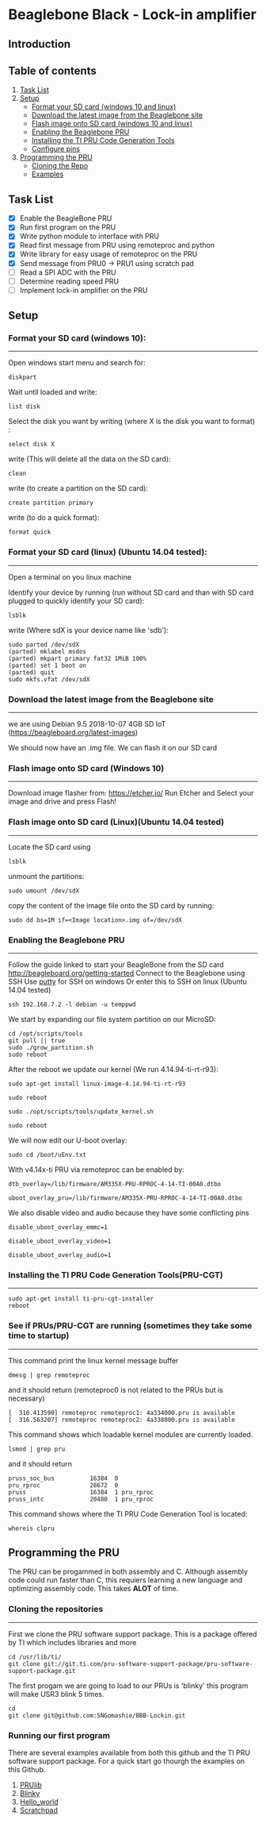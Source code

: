 # Beaglebone Black - Lock-in amplifier

## Introduction



## Table of contents

1. [ Task List ](#task-list)
2. [ Setup ](#setup)
   - [Format your SD card (windows 10 and linux)](#format)
   - [Download the latest image from the Beaglebone site](#latest)
   - [Flash image onto SD card (windows 10 and linux) ](#flash)
   - [Enabling the Beaglebone PRU](#en_pru)
   - [Installing the TI PRU Code Generation Tools](#ti-cgt)
   - [Configure pins](#conf_pins)
3. [Programming the PRU](#programming-the-pru)
   - [Cloning the Repo](#cloning-the-repositories)
   - [Examples](#running-our-first-program)



## Task List

- [x] Enable the BeagleBone PRU
- [x] Run first program on the PRU
- [x] Write python module to interface with PRU
- [x] Read first message from PRU using remoteproc and python
- [x] Write library for easy usage of remoteproc on the PRU
- [x] Send message from PRU0 -> PRU1 using scratch pad
- [ ] Read a SPI ADC with the PRU
- [ ] Determine reading speed PRU
- [ ] Implement lock-in amplifier on the PRU

## Setup
   <a name="F-w10"></a>
 ### Format your SD card (windows 10):
 ---
 Open windows start menu and search for:
 ```
 diskpart
 ```
 Wait until loaded and write:
 ```
 list disk
 ```

 Select the disk you want by writing (where X is the disk you want to format) :
 ```
 select disk X
 ```
 write (This will delete all the data on the SD card):
 ```
 clean
 ```

 write (to create a partition on the SD card):
 ```
 create partition primary
 ```
 write (to do a quick format):
 ```
 format quick
 ```

 ### Format your SD card (linux) (Ubuntu 14.04 tested):
 ---
 Open a terminal on you linux machine

 Identify your device by running (run without SD card and than with SD card plugged to quickly identify your SD card):
 ```
 lsblk
 ```

 write (Where sdX is your device name like 'sdb'):
 ```
 sudo parted /dev/sdX
 (parted) mklabel msdos
 (parted) mkpart primary fat32 1MiB 100%
 (parted) set 1 boot on
 (parted) quit
 sudo mkfs.vfat /dev/sdX
 ```
<a name="latest"></a>
### Download the latest image from the Beaglebone site
---
 we are using Debian 9.5 2018-10-07 4GB SD IoT (https://beagleboard.org/latest-images)

 We should now have an .img file. We can flash it on our SD card

 ### Flash image onto SD card (Windows 10)
 ---
 Download image flasher from: https://etcher.io/
 Run Etcher and Select your image and drive and press Flash!

 ### Flash image onto SD card (Linux)(Ubuntu 14.04 tested)
 ---
 Locate the SD card using
 ```
 lsblk
 ```
 unmount the partitions:
 ```
 sudo umount /dev/sdX
 ```
 copy the content of the image file onto the SD card by running:
 ```
 sudo dd bs=1M if=<Image location>.img of=/dev/sdX
 ```
<a name="en_pru"></a>
### Enabling the Beaglebone PRU
---
Follow the guide linked to start your BeagleBone from the SD card
http://beagleboard.org/getting-started
Connect to the Beaglebone using SSH
Use [putty](https://www.putty.org/) for SSH on windows
Or enter this to SSH on linux (Ubuntu 14.04 tested)
```
ssh 192.168.7.2 -l debian -u temppwd
```

We start by expanding our file system partition on our MicroSD:
```
cd /opt/scripts/tools
git pull || true
sudo ./grow_partition.sh
sudo reboot
```
After the reboot we update our kernel (We run 4.14.94-ti-rt-r93):
```
sudo apt-get install linux-image-4.14.94-ti-rt-r93

sudo reboot

sudo ./opt/scripts/tools/update_kernel.sh

sudo reboot
```
We will now edit our U-boot overlay:
```
sudo cd /boot/uEnv.txt
```
With v4.14x-ti PRU via remoteproc can be enabled by:
```
dtb_overlay=/lib/firmware/AM335X-PRU-RPROC-4-14-TI-00A0.dtbo

uboot_overlay_pru=/lib/firmware/AM335X-PRU-RPROC-4-14-TI-00A0.dtbo
```
We also disable video and audio because they have some conflicting pins
```
disable_uboot_overlay_emmc=1

disable_uboot_overlay_video=1

disable_uboot_overlay_audio=1

```
<a name="ti_cgt"></a>
### Installing the TI PRU Code Generation Tools(PRU-CGT)
---
```
sudo apt-get install ti-pru-cgt-installer
reboot
```

### See if PRUs/PRU-CGT are running (sometimes they take some time to startup)
---
This command print the linux kernel message buffer
```
dmesg | grep remoteproc
```
and it should return (remoteproc0 is not related to the PRUs but is necessary)
```
[  316.413590] remoteproc remoteproc1: 4a334000.pru is available
[  316.563207] remoteproc remoteproc2: 4a338000.pru is available
```
This command shows which loadable kernel modules are currently loaded.
```
lsmod | grep pru
```

and it should return
```
pruss_soc_bus          16384  0
pru_rproc              28672  0
pruss                  16384  1 pru_rproc
pruss_intc             20480  1 pru_rproc

```

This command shows where the TI PRU Code Generation Tool is located:
```
whereis clpru
```

## Programming the PRU

The PRU can be progammed in both assembly and C. Although assembly code could run faster than C, this requiers learning a new language and optimizing assembly code. This takes **ALOT** of
time.

### Cloning the repositories
---
First we clone the PRU software support package. This is a package offered by TI which includes libraries and more
```
cd /usr/lib/ti/
git clone git://git.ti.com/pru-software-support-package/pru-software-support-package.git
```

The first progam we are going to load to our PRUs is 'blinky' this program will make USR3 blink 5 times.

```
cd
git clone git@github.com:SNGomashie/BBB-Lockin.git
```

### Running our first program
There are several examples available from both this github and the TI PRU software support package. For a quick start go thourgh the examples on this Github.
1. [PRUlib](https://github.com/SNGomashie/BBBLockin/tree/master/Python)
2. [Blinky](https://github.com/SNGomashie/BBBLockin/tree/master/Blinky)
3. [Hello_world](https://github.com/SNGomashie/BBBLockin/tree/master/Hello_world)
4. [Scratchpad](https://github.com/SNGomashie/BBBLockin/tree/master/Scratchpad)
